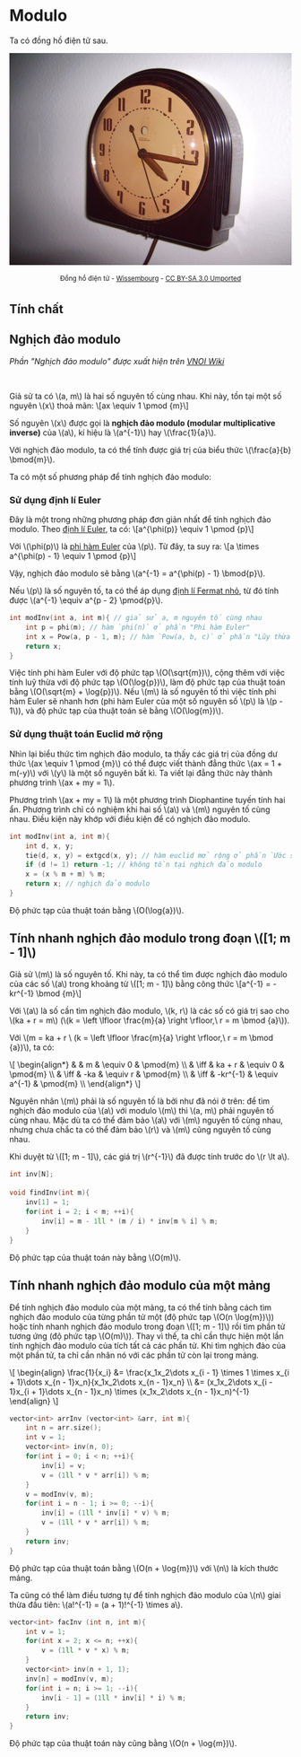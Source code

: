 # Modulo

Ta có đồng hồ điện tử sau.

<center>
<img src="../images/1280px-Telechron_clock_2H07-Br_Administrator.JPG" alt="Đồng hồ"/>

<sup> Đồng hồ điện tử - [Wissembourg](https://commons.wikimedia.org/wiki/File:Telechron_clock_2H07-Br_Administrator.JPG) - [CC BY-SA 3.0 Umported](https://creativecommons.org/licenses/by-sa/3.0/deed.en)</sup>
</center>

## Tính chất


## Nghịch đảo modulo

*Phần "Nghịch đảo modulo" được xuất hiện trên [VNOI Wiki](https://wiki.vnoi.info/vi/algo/math/modular-inverse)*

<br>

Giả sử ta có \\(a, m\\) là hai số nguyên tố cùng nhau. Khi này, tồn tại một số nguyên \\(x\\) thoả mãn: \\[ax \equiv 1 \pmod {m}\\]

Số nguyên \\(x\\) được gọi là **nghịch đảo modulo (modular multiplicative inverse)** của \\(a\\), kí hiệu là \\(a^{-1}\\) hay \\(\frac{1}{a}\\). 

Với nghịch đảo modulo, ta có thể tính được giá trị của biểu thức \\(\frac{a}{b} \bmod{m}\\).

Ta có một số phương pháp để tính nghịch đảo modulo:

### Sử dụng định lí Euler

Đây là một trong những phương pháp đơn giản nhất để tính nghịch đảo modulo. Theo [định lí Euler](https://vi.wikipedia.org/wiki/%C4%90%E1%BB%8Bnh_l%C3%BD_Euler), ta có: \\[a^{\phi(p)} \equiv 1 \pmod {p}\\]

Với \\(\phi(p)\\) là [phi hàm Euler](euler-totient-function.md) của \\(p\\). Từ đây, ta suy ra: \\[a \times a^{\phi(p) - 1} \equiv 1 \pmod {p}\\]

Vậy, nghịch đảo modulo sẽ bằng \\(a^{-1} = a^{\phi(p) - 1} \bmod{p}\\).

Nếu \\(p\\) là số nguyên tố, ta có thể áp dụng [định lí Fermat nhỏ](https://vi.wikipedia.org/wiki/%C4%90%E1%BB%8Bnh_l%C3%BD_nh%E1%BB%8F_Fermat), từ đó tính được \\(a^{-1}  \equiv a^{p - 2} \pmod{p}\\).

```C++
int modInv(int a, int m){ // giả sử a, m nguyên tố cùng nhau
	int p = phi(m); // hàm `phi(n)` ở phần "Phi hàm Euler"
	int x = Pow(a, p - 1, m); // hàm `Pow(a, b, c)` ở phần "Lũy thừa nhị phân"
	return x;
}
```

Việc tính phi hàm Euler với độ phức tạp \\(O(\sqrt{m})\\), cộng thêm với việc tính luỹ thừa với độ phức tạp \\(O(\log{p})\\), làm độ phức tạp của thuật toán bằng \\(O(\sqrt{m} + \log{p})\\). Nếu \\(m\\) là số nguyên tố thì việc tính phi hàm Euler sẽ nhanh hơn (phi hàm Euler của một số nguyên số \\(p\\) là \\(p - 1\\)), và độ phức tạp của thuật toán sẽ bằng \\(O(\log{m})\\).

### Sử dụng thuật toán Euclid mở rộng

Nhìn lại biểu thức tìm nghịch đảo modulo, ta thấy các giá trị của đồng dư thức \\(ax \equiv 1 \pmod {m}\\) có thể được viết thành đẳng thức \\(ax = 1 + m(-y)\\) với \\(y\\) là một số nguyên bất kì. Ta viết lại đẳng thức này thành phương trình \\(ax + my = 1\\). 

Phương trình \\(ax + my = 1\\) là một phương trình Diophantine tuyến tính hai ẩn. Phương trình chỉ có nghiệm khi hai số \\(a\\) và \\(m\\) nguyên tố cùng nhau. Điều kiện này khớp với điều kiện để có nghịch đảo modulo.

```C++
int modInv(int a, int m){
	int d, x, y;
	tie(d, x, y) = extgcd(x, y); // hàm euclid mở rộng ở phần `Ước số - bội số`
	if (d != 1) return -1; // không tồn tại nghịch đảo modulo
	x = (x % m + m) % m; 
	return x; // nghịch đảo modulo
}
```

Độ phức tạp của thuật toán bằng \\(O(\log{a})\\).

## Tính nhanh nghịch đảo modulo trong đoạn \\([1; m - 1]\\)

Giả sử \\(m\\) là số nguyên tố. Khi này, ta có thể tìm được nghịch đảo modulo của các số \\(a\\) trong khoảng từ \\([1; m - 1]\\) bằng công thức \\[a^{-1} = -kr^{-1} \bmod {m}\\]

Với \\(a\\) là số cần tìm nghịch đảo modulo, \\(k, r\\) là các số có giá trị sao cho \\(ka + r = m\\) (\\(k = \left \lfloor \frac{m}{a} \right \rfloor,\ r = m \bmod {a}\\)). 
	
Với \\(m = ka + r \\ (k = \left \lfloor \frac{m}{a} \right \rfloor,\ r = m \bmod {a})\\), ta có:

\\[
\begin{align*}
&      & m        & \equiv 0      & \pmod{m} \\\\
& \iff & ka + r   & \equiv 0      & \pmod{m} \\\\
& \iff & -ka      & \equiv r      & \pmod{m} \\\\
& \iff & -kr^{-1} & \equiv a^{-1} & \pmod{m} \\\\
\end{align*}
\\]

Nguyên nhân \\(m\\) phải là số nguyên tố là bởi như đã nói ở trên: để tìm nghịch đảo modulo của \\(a\\) với modulo \\(m\\) thì \\(a, m\\) phải nguyên tố cùng nhau. Mặc dù ta có thể đảm bảo \\(a\\) với \\(m\\) nguyên tố cùng nhau, nhưng chưa chắc ta có thể đảm bảo \\(r\\) và \\(m\\) cũng nguyên tố cùng nhau.
</details>

Khi duyệt từ \\([1; m - 1]\\), các giá trị \\(r^{-1}\\) đã được tính trước do \\(r \lt a\\).

```C++
int inv[N];

void findInv(int m){
	inv[1] = 1;
	for(int i = 2; i < m; ++i){
		inv[i] = m - 1ll * (m / i) * inv[m % i] % m;
	}
}
```

Độ phức tạp của thuật toán này bằng \\(O(m)\\).

## Tính nhanh nghịch đảo modulo của một mảng

Để tính nghịch đảo modulo của một mảng, ta có thể tính bằng cách tìm nghịch đảo modulo của từng phần tử một (độ phức tạp \\(O(n \log{m})\\)) hoặc tính nhanh nghịch đảo modulo trong đoạn \\([1; m - 1]\\) rồi tìm phần tử tương ứng (độ phức tạp \\(O(m)\\)). Thay vì thế, ta chỉ cần thực hiện một lần tính nghịch đảo modulo  của tích tất cả các phần tử. Khi tìm nghịch đảo của một phần tử, ta chỉ cần nhân nó với các phần tử còn lại trong mảng.

\\[
\begin{align}
\frac{1}{x_i} &= \frac{x_1x_2\dots x_{i - 1} \times 1 \times x_{i + 1}\dots x_{n - 1}x_n}{x_1x_2\dots x_{n - 1}x_n} \\\\
&= (x_1x_2\dots x_{i - 1}x_{i + 1}\dots x_{n - 1}x_n) \times (x_1x_2\dots x_{n - 1}x_n)^{-1}
\end{align}
\\]

```C++
vector<int> arrInv (vector<int> &arr, int m){
	int n = arr.size();
	int v = 1; 
	vector<int> inv(n, 0);
	for(int i = 0; i < n; ++i){
		inv[i] = v;
		v = (1ll * v * arr[i]) % m;
	}
	v = modInv(v, m);
	for(int i = n - 1; i >= 0; --i){
		inv[i] = (1ll * inv[i] * v) % m;
		v = (1ll * v * arr[i]) % m;
	}
	return inv;
}
```

Độ phức tạp của thuật toán bằng \\(O(n + \log{m})\\) với \\(n\\) là kích thước mảng.

Ta cũng có thể làm điều tương tự để tính nghịch đảo modulo của \\(n\\) giai thừa đầu tiên: \\(a!^{-1} = (a + 1)!^{-1} \times a\\).

```C++
vector<int> facInv (int n, int m){
	int v = 1; 
	for(int x = 2; x <= n; ++x){
		v = (1ll * v * x) % m;
	}
	vector<int> inv(n + 1, 1);
	inv[n] = modInv(v, m);
	for(int i = n; i >= 1; --i){
		inv[i - 1] = (1ll * inv[i] * i) % m;
	}
	return inv;
}
```

Độ phức tạp của thuật toán này cũng bằng \\(O(n + \log{m})\\).